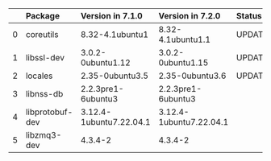 <!-- markdown-link-check-disable -->

|    | Package         | Version in 7.1.0        | Version in 7.2.0        | Status   |
|---:|:----------------|:------------------------|:------------------------|:---------|
|  0 | coreutils       | 8.32-4.1ubuntu1         | 8.32-4.1ubuntu1.1       | UPDATED  |
|  1 | libssl-dev      | 3.0.2-0ubuntu1.12       | 3.0.2-0ubuntu1.15       | UPDATED  |
|  2 | locales         | 2.35-0ubuntu3.5         | 2.35-0ubuntu3.6         | UPDATED  |
|  3 | libnss-db       | 2.2.3pre1-6ubuntu3      | 2.2.3pre1-6ubuntu3      |          |
|  4 | libprotobuf-dev | 3.12.4-1ubuntu7.22.04.1 | 3.12.4-1ubuntu7.22.04.1 |          |
|  5 | libzmq3-dev     | 4.3.4-2                 | 4.3.4-2                 |          |